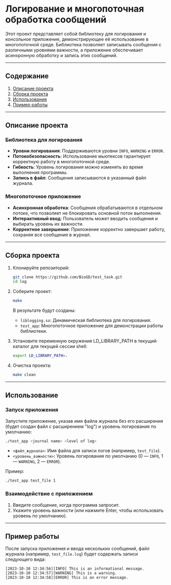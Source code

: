 # Логирование и многопоточная обработка сообщений

Этот проект представляет собой библиотеку для логирования и консольное приложение, демонстрирующее её использование в многопоточной среде. Библиотека позволяет записывать сообщения с различными уровнями важности, а приложение обеспечивает асинхронную обработку и запись этих сообщений.

---

## Содержание
1. [Описание проекта](#описание-проекта)
2. [Сборка проекта](#сборка-проекта)
3. [Использование](#использование)
4. [Пример работы](#пример-работы)

---

## Описание проекта

### Библиотека для логирования
- **Уровни логирования**: Поддерживаются уровни `INFO`, `WARNING` и `ERROR`.
- **Потокобезопасность**: Использование мьютексов гарантирует корректную работу в многопоточной среде.
- **Гибкость**: Уровень логирования можно изменять во время выполнения программы.
- **Запись в файл**: Сообщения записываются в указанный файл журнала.

### Многопоточное приложение
- **Асинхронная обработка**: Сообщения обрабатываются в отдельном потоке, что позволяет не блокировать основной поток выполнения.
- **Интерактивный ввод**: Пользователь может вводить сообщения и выбирать уровень их важности.
- **Корректное завершение**: Приложение корректно завершает работу, сохраняя все сообщения в журнал.

---

## Сборка проекта

1. Клонируйте репозиторий:
   ```bash
   git clone https://github.com/BioGD/test_task.git
   cd log
   ```

2. Соберите проект:
   ```bash
   make
   ```
   В результате будут созданы:
   - `liblogging.so`: Динамическая библиотека для логирования.
   - `test_app`: Многопоточное приложение для демонстрации работы библиотеки.

3. Установите переменную окружения LD_LIBRARY_PATH в текущий каталог для текущей сессии shell:
   ```bash
   export LD_LIBRARY_PATH=.
   ```

4. Очистка проекта:
   ```bash
   make clean
   ```

---

## Использование

### Запуск приложения
Запустите приложение, указав имя файла журнала без его расширения (будет создан файл с расширением "log") и уровень логирования по умолчанию:
```bash
./test_app <journal name> <level of log>
```
- `<файл_журнала>`: Имя файла для записи логов (например, `test_file`).
- `<уровень_важности>`: Уровень логирования по умолчанию (0 — `INFO`, 1 — `WARNING`, 2 — `ERROR`).

Пример:
```bash
./test_app test_file 1
```

### Взаимодействие с приложением
1. Введите сообщение, когда программа запросит.
2. Укажите уровень важности (или нажмите Enter, чтобы использовать уровень по умолчанию).

---

## Пример работы

После запуска приложения и ввода нескольких сообщений, файл журнала (например, `test_file.log`) будет содержать записи следующего вида:
```
[2023-10-10 12:34:56][INFO] This is an informational message.
[2023-10-10 12:34:57][WARNING] This is a warning.
[2023-10-10 12:34:58][ERROR] This is an error message.
